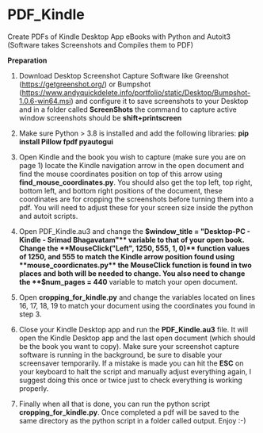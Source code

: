 # PDF_Kindle
Create PDFs of Kindle Desktop App eBooks with Python and Autoit3 (Software takes Screenshots and Compiles them to PDF)

**Preparation**

1) Download Desktop Screenshot Capture Software like Greenshot (https://getgreenshot.org/) or Bumpshot (https://www.andyquickdelete.info/portfolio/static/Desktop/Bumpshot-1.0.6-win64.msi) and configure it to save screenshots to your Desktop and in a folder called **ScreenShots** the command to capture active window screenshots should be **shift+printscreen**

2) Make sure Python > 3.8 is installed and add the following libraries: **pip install Pillow fpdf pyautogui**

3) Open Kindle and the book you wish to capture (make sure you are on page 1) locate the Kindle navigation arrow in the open document and find the mouse coordinates position on top of this arrow using **find_mouse_coordinates.py**. You should also get the top left, top right, bottom left, and bottom right positions of the document, these coordinates are for cropping the screenshots before turning them into a pdf. You will need to adjust these for your screen size inside the python and autoit scripts.

4) Open PDF_Kindle.au3 and change the **$window_title = "Desktop-PC - Kindle - Srimad Bhagavatam"** variable to that of your open book. Change the **MouseClick("Left", 1250, 555, 1, 0)** function values of 1250, and 555 to match the Kindle arrow position found using **mouse_coordicnates.py** the MouseClick function is found in two places and both will be needed to change. You also need to change the **$num_pages = 440** variable to match your open document.

5) Open **cropping_for_kindle.py** and change the variables located on lines 16, 17, 18, 19 to match your document using the coordinates you found in step 3.

6) Close your Kindle Desktop app and run the **PDF_Kindle.au3** file. It will open the Kindle Desktop app and the last open document (which should be the book you want to copy). Make sure your screenshot capture software is running in the background, be sure to disable your screensaver temporarily. If a mistake is made you can hit the **ESC** on your keyboard to halt the script and manually adjust everything again, I suggest doing this once or twice just to check everything is working properly.

7) Finally when all that is done, you can run the python script **cropping_for_kindle.py**. Once completed a pdf will be saved to the same directory as the python script in a folder called output. Enjoy :-) 
